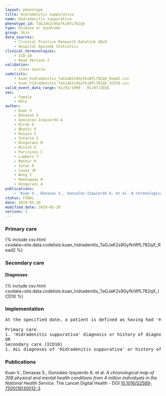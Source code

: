 ```yaml
---
layout: phenotype
title: Hidradenitis suppurativa
name: Hidradenitis suppurativa
phenotype_id: TaGJaK2s9GyfkiWfL782qX 
type: Disease or Syndrome
group: Skin
data_sources: 
    - Clinical Practice Research Datalink GOLD
    - Hospital Episode Statistics
clinical_terminologies: 
    - ICD-10
    - Read Version 2
validation: 
    - cross-source
codelists: 
    - kuan_hidradenitis_TaGJaK2s9GyfkiWfL782qX_Read2.csv
    - kuan_hidradenitis_TaGJaK2s9GyfkiWfL782qX_ICD10.csv
valid_event_data_range: 01/01/1999 - 01/07/2016
sex: 
    - Female
    - Male
author: 
    - Kuan V
    - Denaxas S
    - Gonzalez-Izquierdo A
    - Direk K
    - Bhatti O
    - Husain S
    - Sutaria S
    - Hingorani M
    - Nitsch D
    - Parisinos C
    - Lumbers T
    - Mathur R
    - Sofat R
    - Casas JP
    - Wong I
    - Hemingway H
    - Hingorani A
publications: 
    - 'Kuan V., Denaxas S., Gonzalez-Izquierdo A. et al. A chronological map of 308 physical and mental health conditions from 4 million individuals in the National Health Service. The Lancet Digital Health - DOI: 10.1016/S2589-7500(19)30012-3' 
status: FINAL
date: 2019-05-20
modified_date: 2019-05-20
version: 1
---
```

### Primary care 
{% include csv.html csvdata=site.data.codelists.kuan_hidradenitis_TaGJaK2s9GyfkiWfL782qX_Read2 %}
### Secondary care 
#### Diagnoses 
{% include csv.html csvdata=site.data.codelists.kuan_hidradenitis_TaGJaK2s9GyfkiWfL782qX_ICD10 %}
### Implementation 
<pre>At the specified date, a patient is defined as having had 'Hidradenitis suppurativa' IF they meet the criteria for any of the following on or before the specified date. The earliest date on which the individual meets any of the following criteria on or before the specified date is defined as the first event date:

Primary care
1. 'Hidradenitis suppurativa' diagnosis or history of diagnosis during a consultation 
OR
Secondary care (ICD10)
1. ALL diagnoses of 'Hidradenitis suppurativa' or history of diagnosis during a hospitalization</pre> 
 
### Publications 
Kuan V., Denaxas S., Gonzalez-Izquierdo A. et al. _A chronological map of 308 physical and mental health conditions from 4 million individuals in the National Health Service_. The Lancet Digital Health - DOI <a href='https://www.thelancet.com/journals/landig/article/PIIS2589-7500(19)30012-3/fulltext'>10.1016/S2589-7500(19)30012-3</a>